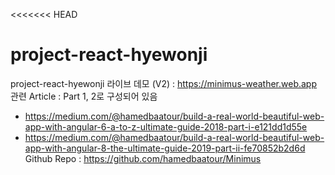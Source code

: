 <<<<<<< HEAD

# project-react-hyewonji

project-react-hyewonji
라이브 데모 (V2) : https://minimus-weather.web.app
관련 Article : Part 1, 2로 구성되어 있음

- https://medium.com/@hamedbaatour/build-a-real-world-beautiful-web-app-with-angular-6-a-to-z-ultimate-guide-2018-part-i-e121dd1d55e
- https://medium.com/@hamedbaatour/build-a-real-world-beautiful-web-app-with-angular-8-the-ultimate-guide-2019-part-ii-fe70852b2d6d
  Github Repo : https://github.com/hamedbaatour/Minimus
